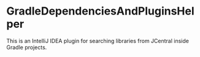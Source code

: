 GradleDependenciesAndPluginsHelper
==============================
This is an IntelliJ IDEA plugin for searching libraries from JCentral inside Gradle projects.
